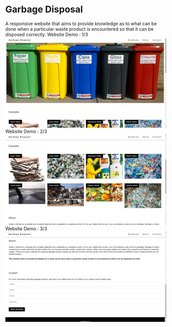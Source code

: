 # Garbage Disposal
A responsive website that aims to provide knowledge as to what can be done when a particular waste product is encountered so that it can be disposed correctly.
Website Demo : 1/3
<img src="Photos/Screenshot (41).png">
Website Demo : 2/3
<img src="Photos/Screenshot (42).png">
Website Demo : 3/3
<img src="Photos/Screenshot (43).png">
